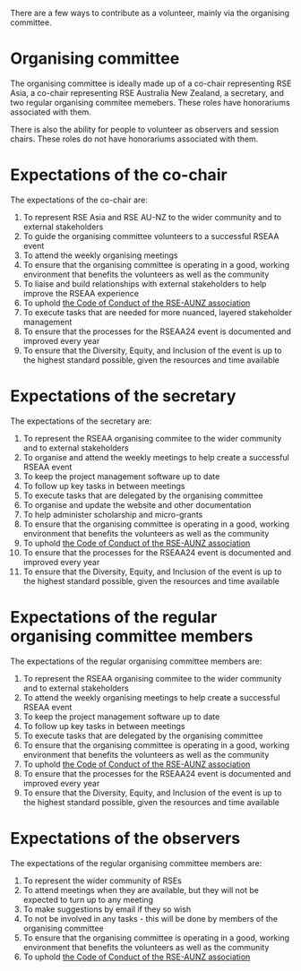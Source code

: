 There are a few ways to contribute as a volunteer, mainly via the organising committee.


# Organising committee

The organising committee is ideally made up of a co-chair representing RSE Asia, a co-chair representing RSE Australia New Zealand, a secretary, and two regular organising commitee memebers. These roles have honorariums associated with them.

There is also the ability for people to volunteer as observers and session chairs. These roles do not have honorariums associated with them.

# Expectations of the co-chair

The expectations of the co-chair are:
1. To represent RSE Asia and RSE AU-NZ to the wider community and to external stakeholders
2. To guide the organising committee volunteers to a successful RSEAA event
3. To attend the weekly organising meetings
4. To ensure that the organising committee is operating in a good, working environment that benefits the volunteers as well as the community
5. To liaise and build relationships with external stakeholders to help improve the RSEAA experience
6. To uphold [the Code of Conduct of the RSE-AUNZ association](https://rse-aunz.github.io/code-of-conduct/)
7. To execute tasks that are needed for more nuanced, layered stakeholder management
8. To ensure that the processes for the RSEAA24 event is documented and improved every year
9. To ensure that the Diversity, Equity, and Inclusion of the event is up to the highest standard possible, given the resources and time available


# Expectations of the secretary

The expectations of the secretary are:
1. To represent the RSEAA organising commitee to the wider community and to external stakeholders
2. To organise and attend the weekly meetings to help create a successful RSEAA event
3. To keep the project management software up to date
4. To follow up key tasks in between meetings
5. To execute tasks that are delegated by the organising committee
6. To organise and update the website and other documentation
7. To help administer scholarship and micro-grants
8. To ensure that the organising committee is operating in a good, working environment that benefits the volunteers as well as the community
9. To uphold [the Code of Conduct of the RSE-AUNZ association](https://rse-aunz.github.io/code-of-conduct/)
10. To ensure that the processes for the RSEAA24 event is documented and improved every year
11. To ensure that the Diversity, Equity, and Inclusion of the event is up to the highest standard possible, given the resources and time available

# Expectations of the regular organising committee members

The expectations of the regular organising committee members are:
1. To represent the RSEAA organising commitee to the wider community and to external stakeholders
2. To attend the weekly organising meetings to help create a successful RSEAA event
3. To keep the project management software up to date
4. To follow up key tasks in between meetings
5. To execute tasks that are delegated by the organising committee
6. To ensure that the organising committee is operating in a good, working environment that benefits the volunteers as well as the community
7. To uphold [the Code of Conduct of the RSE-AUNZ association](https://rse-aunz.github.io/code-of-conduct/)
8. To ensure that the processes for the RSEAA24 event is documented and improved every year
9. To ensure that the Diversity, Equity, and Inclusion of the event is up to the highest standard possible, given the resources and time available


# Expectations of the observers

The expectations of the regular organising committee members are:
1. To represent the wider community of RSEs
2. To attend meetings when they are available, but they will not be expected to turn up to any meeting
3. To make suggestions by email if they so wish
4. To not be involved in any tasks - this will be done by members of the organising committee
5. To ensure that the organising committee is operating in a good, working environment that benefits the volunteers as well as the community
6. To uphold [the Code of Conduct of the RSE-AUNZ association](https://rse-aunz.github.io/code-of-conduct/)
